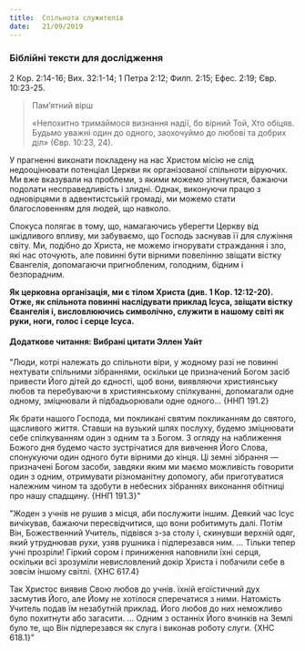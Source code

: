 ```yaml
---
title:  Спільнота служителів
date:   21/09/2019
---
```


### Біблійні тексти для дослідження
2 Кор. 2:14-16; Вих. 32:1-14; 1 Петра 2:12; Филп. 2:15; Ефес. 2:19; Євр. 10:23-25.

> <p>Пам’ятний вірш</p>
> «Непохитно тримаймося визнання надії, бо вірний Той, Хто обіцяв. Будьмо уважні один до одного, заохочуймо до любові та добрих діл» (Євр. 10:23, 24).

У прагненні виконати покладену на нас Христом місію не слід недооцінювати потенціал Церкви як організованої спільноти віруючих. Ми вже вказували на проблеми, з якими можемо зіткнутися, бажаючи подолати несправедливість і злидні. Однак, виконуючи працю з одновірцями в адвентистській громаді, ми можемо стати благословенням для людей, що навколо.

Спокуса полягає в тому, що, намагаючись уберегти Церкву від шкідливого впливу, ми забуваємо, що Господь заснував її для служіння світу. Ми, подібно до Христа, не можемо ігнорувати страждання і зло, які нас оточують, але повинні бути вірними повелінню звіщати вістку Євангелія, допомагаючи пригнобленим, голодним, бідним і безпорадним.

**Як церковна організація, ми є тілом Христа (див. 1 Кор. 12:12-20). Отже, як спільнота повинні наслідувати приклад Ісуса, звіщати вістку Євангелія і, висловлюючись символічно, служити в нашому світі як руки, ноги, голос і серце Ісуса.**

#### Додаткове читання: Вибрані цитати Эллен Уайт

"Люди, котрі належать до спільноти віри, у жодному разі не повинні нехтувати спільними зібраннями, оскільки це призначений Богом засіб привести Його дітей до єдності, щоб вони, виявляючи християнську любов та перебуваючи в християнському спілкуванні, допомагали одне одному, зміцнювали й підбадьорювали одне одного... {ННП 191.2}

Як брати нашого Господа, ми покликані святим покликанням до святого, щасливого життя. Ставши на вузький шлях послуху, будемо зміцнювати себе спілкуванням один з одним та з Богом. З огляду на наближення Божого дня будемо часто зустрічатися для вивчення Його Слова, спонукуючи один одного бути вірними до кінця. Ці земні зібрання — призначені Богом засоби, завдяки яким ми маємо можливість говорити один з одним, отримувати різноманітну допомогу, аби приготуватися належним чином та здобути в небесних зібраннях виконання обітниці про нашу спадщину. {ННП 191.3}"

"Жоден з учнів не рушив з місця, аби послужити іншим. Деякий час Ісус вичікував, бажаючи пересвідчитися, що вони робитимуть далі. Потім Він, Божественний Учитель, підвівся з-за столу і, скинувши верхній одяг, який утруднював рухи, узяв рушника і підперезався ним. ... Тільки тепер учні прозріли! Гіркий сором і приниження наповнили їхні серця, оскільки всі зрозуміли невисловлений докір Христа і побачили себе в зовсім іншому світлі. {ХНС 617.4}

Так Христос виявив Свою любов до учнів. їхній егоїстичний дух засмутив Його, але Йому не хотілося сперечатися з ними. Натомість Учитель подав їм незабутній приклад. Його любов до них неможливо було похитнути або загасити. ... Одним з останніх Його вчинків на Землі було те, що Він підперезався як слуга і виконав роботу слуги. {ХНС 618.1}"